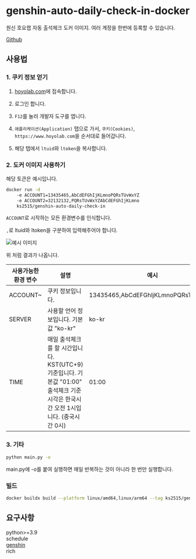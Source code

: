 # genshin-auto-daily-check-in-docker

원신 호요랩 자동 출석체크 도커 이미지. 여러 계정을 한번에 등록할 수 있습니다.

[Github](https://github.com/Bing-su/genshin-auto-daily-check-in-docker)

## 사용법

### 1. 쿠키 정보 얻기

1. [hoyolab.com](https://www.hoyolab.com/)에 접속합니다.

2. 로그인 합니다.

3. `F12`를 눌러 개발자 도구를 엽니다.

4. `애플리케이션(Application)` 탭으로 가서, `쿠키(Cookies)`, `https://www.hoyolab.com`을 순서대로 들어갑니다.

5. 해당 탭에서 `ltuid`와 `ltoken`을 복사합니다.

### 2. 도커 이미지 사용하기

해당 토큰은 예시입니다.

```bash
docker run -d
    -e ACCOUNT1=13435465,AbCdEFGhIjKLmnoPQRsTUvWxYZ
    -e ACCOUNT2=32132132,PQRsTUvWxYZAbCdEFGhIjKLmno
    ks2515/genshin-auto-daily-check-in
```

`ACCOUNT`로 시작하는 모든 환경변수를 인식합니다.

`,`로 ltuid와 ltoken을 구분하여 입력해주어야 합니다.

![예시 이미지](https://i.imgur.com/AJKfjrO.png)

위 처럼 결과가 나옵니다.

| 사용가능한 환경 변수 | 설명                                                                                       | 예시                                  |
| ----------- | ---------------------------------------------------------------------------------------- | ----------------------------------- |
| ACCOUNT~    | 쿠키 정보입니다.                                                                                | 13435465,AbCdEFGhIjKLmnoPQRsTUvWxYZ |
| SERVER      | 사용할 언어 정보입니다. 기본값 "ko-kr"                                                                | ko-kr                               |
| TIME        | 매일 출석체크를 할 시간입니다. KST(UTC+9) 기준입니다. 기본값 "01:00"<br/>출석체크 기준 시각은 한국시간 오전 1시입니다. (중국시간 0시) | 01:00                               |

### 3. 기타

```bash
python main.py -o
```

main.py에 -o를 붙여 실행하면 매일 반복하는 것이 아니라 한 번만 실행합니다.

### 빌드

```sh
docker buildx build --platform linux/amd64,linux/arm64 --tag ks2515/genshin-auto-daily-check-in --push .
```


## 요구사항

python>=3.9<br>
schedule<br>
[genshin](https://github.com/thesadru/genshin.py)<br>
rich
